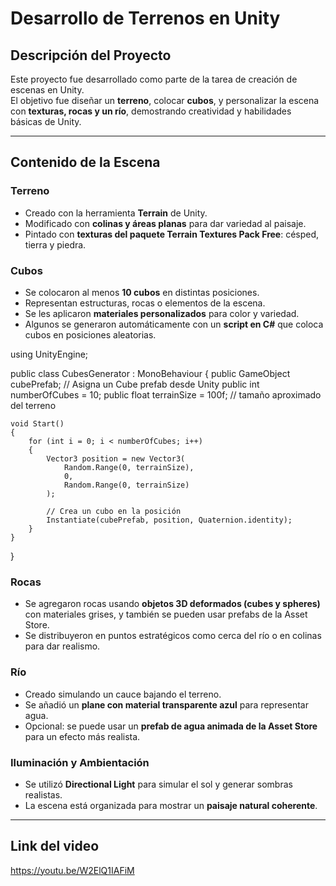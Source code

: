 # Desarrollo de Terrenos en Unity

## Descripción del Proyecto
Este proyecto fue desarrollado como parte de la tarea de creación de escenas en Unity.  
El objetivo fue diseñar un **terreno**, colocar **cubos**, y personalizar la escena con **texturas, rocas y un río**, demostrando creatividad y habilidades básicas de Unity.

---

## Contenido de la Escena

### Terreno
- Creado con la herramienta **Terrain** de Unity.
- Modificado con **colinas y áreas planas** para dar variedad al paisaje.
- Pintado con **texturas del paquete Terrain Textures Pack Free**: césped, tierra y piedra.

### Cubos
- Se colocaron al menos **10 cubos** en distintas posiciones.
- Representan estructuras, rocas o elementos de la escena.
- Se les aplicaron **materiales personalizados** para color y variedad.
- Algunos se generaron automáticamente con un **script en C#** que coloca cubos en posiciones aleatorias.


using UnityEngine;

public class CubesGenerator : MonoBehaviour
{
    public GameObject cubePrefab; // Asigna un Cube prefab desde Unity
    public int numberOfCubes = 10;
    public float terrainSize = 100f; // tamaño aproximado del terreno

    void Start()
    {
        for (int i = 0; i < numberOfCubes; i++)
        {
            Vector3 position = new Vector3(
                Random.Range(0, terrainSize), 
                0, 
                Random.Range(0, terrainSize)
            );

            // Crea un cubo en la posición
            Instantiate(cubePrefab, position, Quaternion.identity);
        }
    }
}


### Rocas
- Se agregaron rocas usando **objetos 3D deformados (cubes y spheres)** con materiales grises, y también se pueden usar prefabs de la Asset Store.
- Se distribuyeron en puntos estratégicos como cerca del río o en colinas para dar realismo.

### Río
- Creado simulando un cauce bajando el terreno.
- Se añadió un **plane con material transparente azul** para representar agua.
- Opcional: se puede usar un **prefab de agua animada de la Asset Store** para un efecto más realista.

### Iluminación y Ambientación
- Se utilizó **Directional Light** para simular el sol y generar sombras realistas.
- La escena está organizada para mostrar un **paisaje natural coherente**.

---

## Link del video

https://youtu.be/W2ElQ1IAFiM
